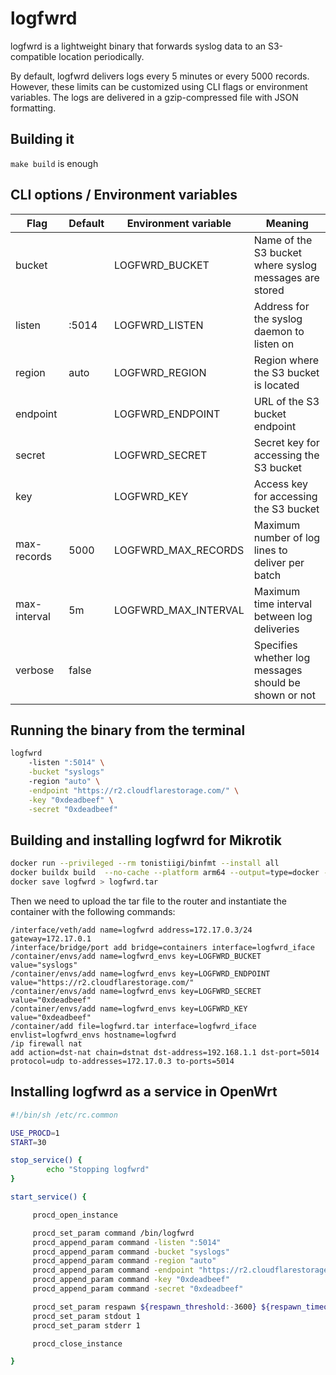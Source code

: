 # logfwrd

logfwrd is a lightweight binary that forwards syslog data to an S3-compatible location periodically.

By default, logfwrd delivers logs every 5 minutes or every 5000 records. However, these limits can be customized using CLI flags or environment variables. The logs are delivered in a gzip-compressed file with JSON formatting.

## Building it

`make build` is enough

## CLI options / Environment variables

| Flag         | Default | Environment variable | Meaning                                                 |
|--------------|---------|----------------------|---------------------------------------------------------|
| bucket       |         | LOGFWRD_BUCKET       | Name of the S3 bucket where syslog messages are stored  |
| listen       | :5014   | LOGFWRD_LISTEN       | Address for the syslog daemon to listen on              |
| region       | auto    | LOGFWRD_REGION       | Region where the S3 bucket is located                   |
| endpoint     |         | LOGFWRD_ENDPOINT     | URL of the S3 bucket endpoint                           |
| secret       |         | LOGFWRD_SECRET       | Secret key for accessing the S3 bucket                  |
| key          |         | LOGFWRD_KEY          | Access key for accessing the S3 bucket                  |
| max-records  | 5000    | LOGFWRD_MAX_RECORDS  | Maximum number of log lines to deliver per batch        |
| max-interval | 5m      | LOGFWRD_MAX_INTERVAL | Maximum time interval between log deliveries            |
| verbose      | false   |                      | Specifies whether log messages should be shown or not   |

## Running the binary from the terminal

```bash
logfwrd
    -listen ":5014" \
    -bucket "syslogs"
    -region "auto" \
    -endpoint "https://r2.cloudflarestorage.com/" \
    -key "0xdeadbeef" \
    -secret "0xdeadbeef"
```

## Building and installing logfwrd for Mikrotik

```bash
docker run --privileged --rm tonistiigi/binfmt --install all
docker buildx build  --no-cache --platform arm64 --output=type=docker -t logfwrd .
docker save logfwrd > logfwrd.tar
```

Then we need to upload the tar file to the router and instantiate the container with the following commands:

```
/interface/veth/add name=logfwrd address=172.17.0.3/24 gateway=172.17.0.1
/interface/bridge/port add bridge=containers interface=logfwrd_iface
/container/envs/add name=logfwrd_envs key=LOGFWRD_BUCKET value="syslogs"
/container/envs/add name=logfwrd_envs key=LOGFWRD_ENDPOINT value="https://r2.cloudflarestorage.com/"
/container/envs/add name=logfwrd_envs key=LOGFWRD_SECRET value="0xdeadbeef"
/container/envs/add name=logfwrd_envs key=LOGFWRD_KEY value="0xdeadbeef"
/container/add file=logfwrd.tar interface=logfwrd_iface envlist=logfwrd_envs hostname=logfwrd
/ip firewall nat
add action=dst-nat chain=dstnat dst-address=192.168.1.1 dst-port=5014 protocol=udp to-addresses=172.17.0.3 to-ports=5014
```

## Installing logfwrd as a service in OpenWrt

```sh
#!/bin/sh /etc/rc.common

USE_PROCD=1
START=30

stop_service() {
        echo "Stopping logfwrd"
}

start_service() {

     procd_open_instance

     procd_set_param command /bin/logfwrd
     procd_append_param command -listen ":5014"
     procd_append_param command -bucket "syslogs"
     procd_append_param command -region "auto"
     procd_append_param command -endpoint "https://r2.cloudflarestorage.com/"
     procd_append_param command -key "0xdeadbeef"
     procd_append_param command -secret "0xdeadbeef"

     procd_set_param respawn ${respawn_threshold:-3600} ${respawn_timeout:-10} ${respawn_retry:-0}
     procd_set_param stdout 1
     procd_set_param stderr 1

     procd_close_instance

}
```

